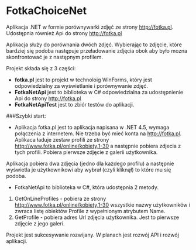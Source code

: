 FotkaChoiceNet
==============

Aplikacja .NET w formie porównywarki zdjęć ze strony http://fotka.pl. Udostępnia również Api do strony http://fotka.pl

Aplikacja służy do porównania dwóch zdjęć. Wybierając to zdjęcie, które bardziej się podoba następuje przeładowanie zdjęcia obok aby było mozna skonfrontować je z następnym profilem.

Projekt składa się z 3 części:

* <b>fotka.pl</b> jest to projekt w technoloig WinForms, który jest odpowiedzialny za wyświetlanie i porównywanie zdjęć. 
* <b>FotkaNetApi</b> jest to biblioteka w C# odpowiedzialna za udostępnienie Api do strony http://fotka.pl
* <b>FotkaNetApiTest</b> jest to zbiór testów do aplikacji.


###Szybki start:

* Aplikacja fotka.pl jest to aplikacja napisana w .NET 4.5, wymaga połączenia z internetem. Nie trzeba być mieć konta na http://fotka.pl. Aplikaca ładuje zestaw profili ze strony http://www.fotka.pl/online/kobiety,1-30 a następnie pobiera zdjecia z tych profili. Pobiera pierwsze zdjęcie z galerii użytkownika. 

Aplikacja pobiera dwa zdjęcia (jedno dla każdego profilu) a następnie wyświetla je użytkownikowi aby wybrał (czyli kliknął) to które mu się podoba.

* FotkaNetApi to biblioteka w C#, która udostępnia 2 metody.
 1. GetOnLineProfiles - pobiera ze strony http://www.fotka.pl/online/kobiety,1-30 wszystkie nazwy użytkowników i zwraca listę obiektów Profile z wypełnionym atrybutem Name.
 2. GetProfile - pobiera adres Url zdjęcia użytkownika. Jest to pierwsze zdjęcie z jego galeri. 
 
Projekt jest sukcesywanie rozwijany. W planach jest rozwój API i rozwój aplikacji.



